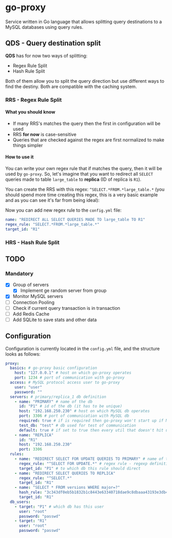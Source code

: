 # go-proxy

Service written in Go language that allows splitting query destinations to a MySQL databases using query rules.

## QDS - Query destination split

**QDS** has for now two ways of splitting:

- Regex Rule Split
- Hash Rule Split

Both of them allow you to split the query direction but use different ways to find the destiny. Both are compatible with the caching system.

### RRS - Regex Rule Split

#### What you should know

- If many RRS's matches the query then the first in configuration will be used
- RRS **for now** is case-sensitive
- Queries that are checked against the regex are first normalized to make things simpler

#### How to use it

You can write your own regex rule that if matches the query, then it will be used by `go-proxy`. So, let's imagine that you want to redirect all `SELECT` queries made to table `large_table` to **replica** (ID of replica is `R1`).

You can create the RRS with this regex: `^SELECT.*FROM.*large_table.*` (you should spend more time creating this regex, this is a very basic example and as you can see it's far from being ideal):

Now you can add new regex rule to the `config.yml` file:

```yml
name: "REDIRECT ALL SELECT QUERIES MADE TO large_table TO R1"
regex_rule: "SELECT.*FROM.*large_table.*"
target_id: "R1"
```

### HRS - Hash Rule Split

## TODO

### Mandatory

- [x] Group of servers
    - [x] Implement ge random server from group
- [x] Monitor MySQL servers
- [ ] Connection Pooling
- [ ] Check if current query transaction is in transaction
- [ ] Add Redis Cache
- [ ] Add SQLite to save stats and other data

## Configuration

Configuration is currently located in the `config.yml` file, and the structure looks as follows:

```yml
proxy:
  basics: # go-proxy basic configuration
    host: "127.0.0.1" # host on which go-proxy operates
    port: 1234 # port of communication with go-proxy
  access: # MySQL protocol access user to go-proxy  
    user: "user"
    password: ""
  servers: # primary/replica_1 db definition
    - name: "PRIMARY" # name of the db 
      id: "P1" # id of the db (it has to be unique)
      host: "192.168.250.230" # host on which MySQL db operates
      port: 3306 # port of communication with MySQL db
      required: true # if is required then go-proxy won't start up if MySQL db is down
      test_db: "test" # db used for test of communication
      default: true # if set to true then every util that doesn't hit util rule will be redirected to this db
    - name: "REPLICA" 
      id: "R1"
      host: "192.168.250.230"
      port: 3306
  rules:
    - name: "REDIRECT SELECT FOR UPDATE QUERIES TO PRIMARY" # name of the util
      regex_rule: "^SELECT FOR UPDATE.*" # regex rule - regexp definition of rule  
      target_id: "P1" # to which db this rule should direct   
    - name: "REDIRECT SELECT QUERIES TO REPLICA" 
      regex_rule: "^SELECT.*"
      target_id: "R1"
    - name: "SELECT * FROM versions WHERE major=?"
      hash_rule: "3c343df0eb5b1832b1c8443e63340718dae9c8dbaaa43193e3db435d40dffe94" # hash rule - SHA-256 representation of normalized util
      target_id: "R1"
  db_users:
    - target: "P1" # which db has this user 
      user: "root"
      password: "passwd"
    - target: "R1"
      user: "root"
      password: "passwd"
```

